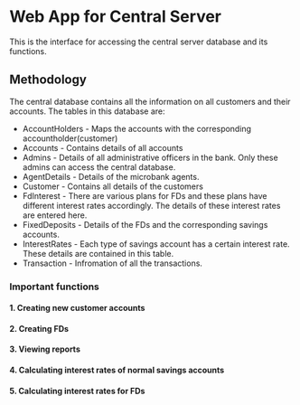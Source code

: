 # Web App for Central Server
This is the interface for accessing the central server database and its functions.

## Methodology

The central database contains all the information on all customers and their accounts. The tables in this database are:

* AccountHolders - Maps the accounts with the corresponding accountholder(customer)
* Accounts - Contains details of all accounts
* Admins - Details of all administrative officers in the bank. Only these admins can access the central database.
* AgentDetails - Details of the microbank agents.
* Customer - Contains all details of the customers
* FdInterest - There are various plans for FDs and these plans have different interest rates accordingly. The details of these interest rates are entered here.
* FixedDeposits - Details of the FDs and the corresponding savings accounts.
* InterestRates - Each type of savings account has a certain interest rate. These details are contained in this table.
* Transaction - Infromation of all the transactions.

### Important functions
#### 1. Creating new customer accounts

#### 2. Creating FDs

#### 3. Viewing reports

#### 4. Calculating interest rates of normal savings accounts

#### 5. Calculating interest rates for FDs


